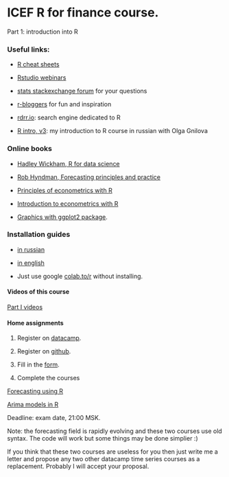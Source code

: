 # ICEF R for finance course. 

Part 1: introduction into R

### Useful links:

* [R cheat sheets](https://rstudio.com/resources/cheatsheets/)

* [Rstudio webinars](https://rstudio.com/resources/webinars/)

* [stats stackexchange forum](https://stats.stackexchange.com/) for your questions

* [r-bloggers](https://www.r-bloggers.com/) for fun and inspiration

* [rdrr.io](https://rdrr.io/): search engine dedicated to R

* [R intro, v3](https://bdemeshev.github.io/r_intro_3/): my introduction to R course in russian with Olga Gnilova

### Online books

* [Hadley Wickham, R for data science](https://r4ds.had.co.nz/)

* [Rob Hyndman, Forecasting principles and practice](https://otexts.com/fpp3/)

* [Principles of econometrics with R](https://bookdown.org/ccolonescu/RPoE4/intro.html)

* [Introduction to econometrics with R](https://www.econometrics-with-r.org/)

* [Graphics with ggplot2 package](https://ggplot2.tidyverse.org/).

### Installation guides

* [in russian](https://bdemeshev.github.io/installation/r/R_installation.html)

* [in english](https://bdemeshev.github.io/installation/r/R_installation_eng.html)

* Just use google [colab.to/r](http://colab.to/r) without installing.

#### Videos of this course

[Part I videos](https://www.youtube.com/playlist?list=PLGpdGKp2JUvxqgt1huHjDQizf6fZzsCq5)

#### Home assignments

1. Register on [datacamp](https://www.datacamp.com/).

2. Register on [github](https://github.com/).

3. Fill in the [form](https://docs.google.com/spreadsheets/d/1nVaM0FI1PWuj2D1CBrTrAL6lHq79BCh5wii9W99YFHo/edit). 

4. Complete the courses 

[Forecasting using R](https://www.datacamp.com/courses/forecasting-using-r)

[Arima models in R](https://learn.datacamp.com/courses/arima-models-in-r)

Deadline: exam date, 21:00 MSK.

Note: the forecasting field is rapidly evolving and these two courses use old syntax. 
The code will work but some things may be done simplier :)

If you think that these two courses are useless for you then just write me a letter and propose any two other datacamp time series courses as a replacement.
Probably I will accept your proposal.



